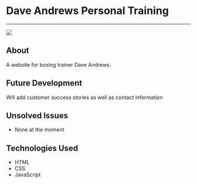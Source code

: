 # Dave Andrews Personal Training

***
<img src='https://i.imgur.com/PgCzddQ.jpg'>


## About

<p> A website for boxing trainer Dave Andrews.


## Future Development
<p> Will add customer success stories as well as contact information 



## Unsolved Issues
* None at the moment


## Technologies Used
* HTML
* CSS
* JavaScript





